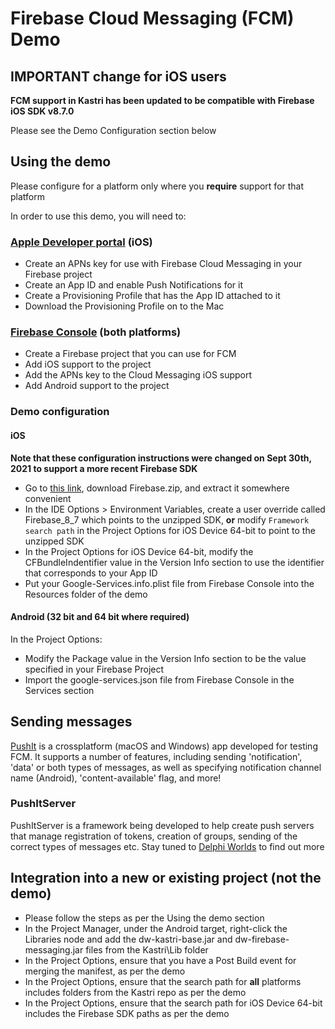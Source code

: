 # Firebase Cloud Messaging (FCM) Demo

## IMPORTANT change for iOS users

**FCM support in Kastri has been updated to be compatible with Firebase iOS SDK v8.7.0**

Please see the Demo Configuration section below

## Using the demo

Please configure for a platform only where you **require** support for that platform

In order to use this demo, you will need to:

### [Apple Developer portal](http://developer.apple.com/account) (iOS)

* Create an APNs key for use with Firebase Cloud Messaging in your Firebase project
* Create an App ID and enable Push Notifications for it
* Create a Provisioning Profile that has the App ID attached to it
* Download the Provisioning Profile on to the Mac

### [Firebase Console](https://console.firebase.google.com) (both platforms)

* Create a Firebase project that you can use for FCM
* Add iOS support to the project
* Add the APNs key to the Cloud Messaging iOS support
* Add Android support to the project

### Demo configuration

#### iOS

**Note that these configuration instructions were changed on Sept 30th, 2021 to support a more recent Firebase SDK**

* Go to [this link](https://github.com/firebase/firebase-ios-sdk/releases/tag/8.7.0), download Firebase.zip, and extract it somewhere convenient
* In the IDE Options > Environment Variables, create a user override called Firebase_8_7 which points to the unzipped SDK, **or** modify `Framework search path` in the Project Options for iOS Device 64-bit to point to the unzipped SDK
* In the Project Options for iOS Device 64-bit, modify the CFBundleIndentifier value  in the Version Info section to use the identifier that corresponds to your App ID
* Put your Google-Services.info.plist file from Firebase Console into the Resources folder of the demo

#### Android (32 bit and 64 bit where required)

In the Project Options:

* Modify the Package value in the Version Info section to be the value specified in your Firebase Project
* Import the google-services.json file from Firebase Console in the Services section

## Sending messages

[PushIt](https://github.com/DelphiWorlds/PushIt) is a crossplatform (macOS and Windows) app developed for testing FCM. It supports a number of features, including sending 'notification', 'data' or both types of messages, as well as specifying notification channel name (Android), 'content-available' flag, and more!

### PushItServer

PushItServer is a framework being developed to help create push servers that manage registration of tokens, creation of groups, sending of the correct types of messages etc. Stay tuned to [Delphi Worlds](https://github.com/sponsors/DelphiWorlds) to find out more

## Integration into a new or existing project (not the demo)

* Please follow the steps as per the Using the demo section
* In the Project Manager, under the Android target, right-click the Libraries node and add the dw-kastri-base.jar and dw-firebase-messaging.jar files from the Kastri\Lib folder
* In the Project Options, ensure that you have a Post Build event for merging the manifest, as per the demo
* In the Project Options, ensure that the search path for **all** platforms includes folders from the Kastri repo as per the demo
* In the Project Options, ensure that the search path for iOS Device 64-bit includes the Firebase SDK paths as per the demo








